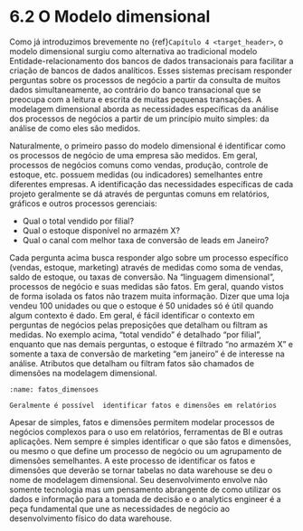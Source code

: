 # 6.2 O Modelo dimensional

Como já introduzimos brevemente no {ref}`Capítulo 4 <target_header>`, o modelo dimensional surgiu como alternativa ao tradicional modelo Entidade-relacionamento dos bancos de dados transacionais para facilitar a criação de bancos de dados analíticos. Esses sistemas precisam responder perguntas sobre os processos de negócio a partir da consulta de muitos dados simultaneamente, ao contrário do banco transacional que se preocupa com a leitura e escrita de muitas pequenas transações. A modelagem dimensional aborda as necessidades específicas da análise dos processos de negócios a partir de um princípio muito simples: da análise de como eles são medidos.

Naturalmente, o primeiro passo do modelo dimensional é identificar como os processos de negócio de uma empresa são medidos. Em geral, processos de negócios comuns como vendas, produção, controle de estoque, etc. possuem medidas (ou indicadores) semelhantes entre diferentes empresas. A identificação das necessidades específicas de cada projeto geralmente se dá através de perguntas comuns em relatórios, gráficos e outros processos gerenciais:

- Qual o total vendido por filial?
- Qual o estoque disponível no armazém X?
- Qual o canal com melhor taxa de conversão de leads em Janeiro?

Cada pergunta acima busca responder algo sobre um processo específico (vendas, estoque, marketing) através de medidas como soma de vendas, saldo de estoque, ou taxas de conversão. Na “linguagem dimensional”, processos de negócio e suas medidas são fatos. Em geral, quando vistos de forma isolada os fatos não trazem muita informação. Dizer que uma loja vendeu 100 unidades ou que o estoque é 50 unidades só é útil quando algum contexto é dado. Em geral, é fácil identificar o contexto em perguntas de negócios pelas preposições que detalham ou filtram as medidas. No exemplo acima, “total vendido” é detalhado “por filial”, enquanto que nas demais perguntas, o estoque é filtrado “no armazém X” e somente a taxa de conversão de marketing “em janeiro” é de interesse na análise. Atributos que detalham ou filtram fatos são chamados de dimensões na modelagem dimensional. 

```{figure} ../../../assets/img/fatos_dimensoes.png
:name: fatos_dimensoes

Geralmente é possível  identificar fatos e dimensões em relatórios
```

Apesar de simples, fatos e dimensões permitem modelar processos de negócios complexos para o uso em relatórios, ferramentas de BI e outras aplicações. Nem sempre é simples identificar o que são fatos e dimensões, ou mesmo o que define um processo de negócio ou um agrupamento de dimensões semelhantes. A este processo de identificar os fatos e dimensões que deverão se tornar tabelas no data warehouse se deu o nome de modelagem dimensional. Seu desenvolvimento envolve não somente tecnologia mas um pensamento abrangente de como utilizar os dados e informação para a tomada de decisão e o analytics engineer é a peça fundamental que une as necessidades de negócio ao desenvolvimento físico do data warehouse.